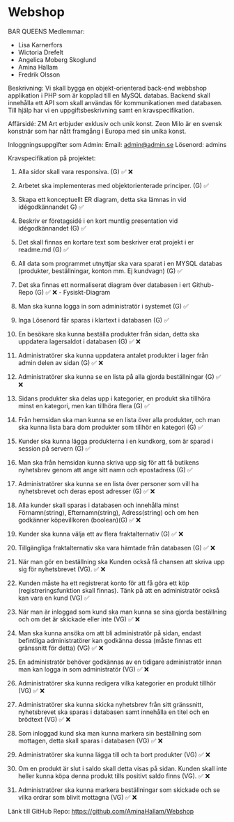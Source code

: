 # Webshop

BAR QUEENS
Medlemmar: 
- Lisa Karnerfors
- Wictoria Drefelt
- Angelica Moberg Skoglund
- Amina Hallam
- Fredrik Olsson 

Beskrivning:
Vi skall bygga en objekt-orienterad back-end webbshop applikation i PHP som är kopplad till en MySQL databas. Backend skall innehålla ett API som skall användas för kommunikationen med databasen. Till hjälp har vi en uppgiftsbeskrivning samt en kravspecifikation.

Affärsidé:
ZM Art erbjuder exklusiv och unik konst. Zeon Milo är en svensk konstnär som har nått framgång i Europa med sin unika konst. 

Inloggningsuppgifter som Admin: 
Email: admin@admin.se
Lösenord: admins

Kravspecifikation på projektet:
1. Alla sidor skall vara responsiva. (G) ✅ ❌

2. Arbetet ska implementeras med objektorienterade principer. (G) ✅ 

3. Skapa ett konceptuellt ER diagram, detta ska lämnas in vid idégodkännandet G) ✅ 

4. Beskriv er företagsidé i en kort muntlig presentation vid idégodkännandet (G) ✅ 

5. Det skall finnas en kortare text som beskriver erat projekt i er readme.md (G) ✅ 

6. All data som programmet utnyttjar ska vara sparat i en MYSQL databas (produkter, beställningar, konton mm. Ej kundvagn) (G) ✅ 

7. Det ska finnas ett normaliserat diagram över databasen i ert Github-Repo (G) ✅ ❌ - Fysiskt-Diagram

8. Man ska kunna logga in som administratör i systemet (G) ✅ 

9. Inga Lösenord får sparas i klartext i databasen (G) ✅ 

10. En besökare ska kunna beställa produkter från sidan, detta ska uppdatera lagersaldot i databasen (G) ✅ ❌

11. Administratörer ska kunna uppdatera antalet produkter i lager från admin delen av sidan (G) ✅ ❌

12. Administratörer ska kunna se en lista på alla gjorda beställningar (G) ✅ ❌

13. Sidans produkter ska delas upp i kategorier, en produkt ska tillhöra minst en kategori, men kan tillhöra flera (G) ✅ 

14. Från hemsidan ska man kunna se en lista över alla produkter, och man ska kunna lista bara dom produkter som tillhör en kategori (G) ✅ 

15. Kunder ska kunna lägga produkterna i en kundkorg, som är sparad i session på servern (G) ✅ 

16. Man ska från hemsidan kunna skriva upp sig för att få butikens nyhetsbrev genom att ange sitt namn och epostadress (G) ✅ 

17. Administratörer ska kunna se en lista över personer som vill ha nyhetsbrevet och deras epost adresser (G) ✅ ❌

18. Alla kunder skall sparas i databasen och innehålla minst Förnamn(string), Efternamn(string), Adress(string) och om hen godkänner köpevillkoren (boolean)(G) ✅ ❌

19. Kunder ska kunna välja ett av flera fraktalternativ (G) ✅ ❌

20. Tillgängliga fraktalternativ ska vara hämtade från databasen (G) ✅ ❌

21. När man gör en beställning ska Kunden också få chansen att skriva upp sig för nyhetsbrevet (VG). ✅ ❌

22. Kunden måste ha ett registrerat konto för att få göra ett köp (registreringsfunktion skall finnas). Tänk på att en administratör också kan vara en kund (VG) ✅ 

23. När man är inloggad som kund ska man kunna se sina gjorda beställning och om det är skickade eller inte (VG) ✅ ❌

24. Man ska kunna ansöka om att bli administratör på sidan, endast befintliga administratörer kan godkänna dessa (måste finnas ett gränssnitt för detta) (VG) ✅ ❌

25. En administratör behöver godkännas av en tidigare administratör innan man kan logga in som administratör (VG) ✅ ❌

26. Administratörer ska kunna redigera vilka kategorier en produkt tillhör (VG) ✅ ❌

27. Administratörer ska kunna skicka nyhetsbrev från sitt gränssnitt, nyhetsbrevet ska sparas i databasen samt innehålla en titel och en brödtext (VG) ✅ ❌

28. Som inloggad kund ska man kunna markera sin beställning som mottagen, detta skall sparas i databasen (VG) ✅ ❌

29. Administratörer ska kunna lägga till och ta bort produkter (VG) ✅ ❌

30. Om en produkt är slut i saldo skall detta visas på sidan. Kunden skall inte heller kunna köpa denna produkt tills positivt saldo finns (VG). ✅ ❌

31. Administratörer ska kunna markera beställningar som skickade och se vilka ordrar som blivit mottagna (VG) ✅ ❌


Länk till GitHub Repo: https://github.com/AminaHallam/Webshop
